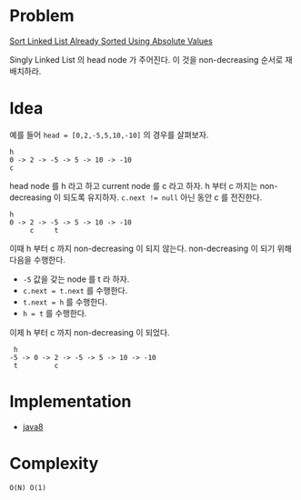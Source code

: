 # Problem

[Sort Linked List Already Sorted Using Absolute Values](https://leetcode.com/problems/sort-linked-list-already-sorted-using-absolute-values/)

Singly Linked List 의 head node 가 주어진다. 이 것을 non-decreasing
순서로 재배치하라.

# Idea

예를 들어 `head = [0,2,-5,5,10,-10]` 의 경우를 살펴보자.

```
h
0 -> 2 -> -5 -> 5 -> 10 -> -10
c
```

head node 를 h 라고 하고 current node 를 c 라고 하자.  h 부터 c 까지는
non-decreasing 이 되도록 유지하자. `c.next != null` 아닌 동안 c 를
전진한다.
 
```
h
0 -> 2 -> -5 -> 5 -> 10 -> -10
     c     t
```

이때 h 부터 c 까지 non-decreasing 이 되지 않는다.  non-decreasing 이
되기 위해 다음을 수행한다.

* `-5` 값을 갖는 node 를 t 라 하자.
* `c.next = t.next` 를 수행한다.
* `t.next = h` 를 수행한다.
* `h = t` 를 수행한다.

이제 h 부터 c 까지 non-decreasing 이 되었다.

```
 h
-5 -> 0 -> 2 -> -5 -> 5 -> 10 -> -10
 t         c
```

# Implementation

* [java8](MainApp.java)

# Complexity

```
O(N) O(1)
```
